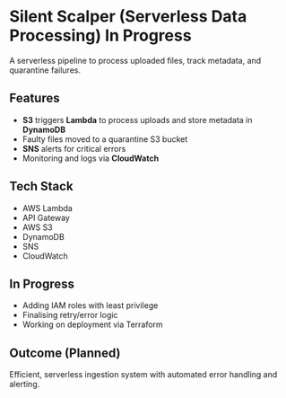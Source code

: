 # Silent Scalper (Serverless Data Processing) In Progress

A serverless pipeline to process uploaded files, track metadata, and quarantine failures.

## Features

- **S3** triggers **Lambda** to process uploads and store metadata in **DynamoDB**
- Faulty files moved to a quarantine S3 bucket
- **SNS** alerts for critical errors
- Monitoring and logs via **CloudWatch**

## Tech Stack

- AWS Lambda
- API Gateway
- AWS S3
- DynamoDB
- SNS
- CloudWatch

## In Progress

- Adding IAM roles with least privilege
- Finalising retry/error logic
- Working on deployment via Terraform

## Outcome (Planned)

Efficient, serverless ingestion system with automated error handling and alerting.
